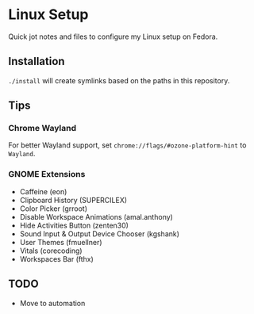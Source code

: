 # Linux Setup

Quick jot notes and files to configure my Linux setup on Fedora.

## Installation

`./install` will create symlinks based on the paths in this repository.

## Tips

### Chrome Wayland

For better Wayland support, set `chrome://flags/#ozone-platform-hint` to `Wayland`.

### GNOME Extensions

- Caffeine (eon)
- Clipboard History (SUPERCILEX)
- Color Picker (grroot)
- Disable Workspace Animations (amal.anthony)
- Hide Activities Button (zenten30)
- Sound Input & Output Device Chooser (kgshank)
- User Themes (fmuellner)
- Vitals (corecoding)
- Workspaces Bar (fthx)

## TODO

* Move to automation
